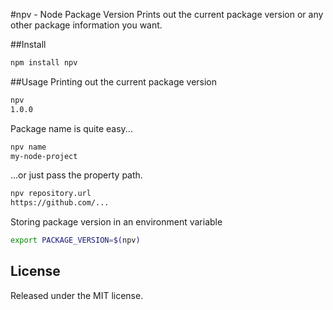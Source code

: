 #npv - Node Package Version
Prints out the current package version or any other package information you want.

##Install
```bash
npm install npv
```

##Usage
Printing out the current package version

```bash
npv
1.0.0
```

Package name is quite easy...
```bash
npv name
my-node-project
```

...or just pass the property path.
```bash
npv repository.url
https://github.com/...
```

Storing package version in an environment variable    
```bash
export PACKAGE_VERSION=$(npv)
```

## License
Released under the MIT license.
